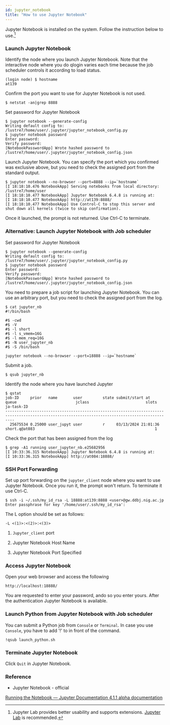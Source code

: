 ```yaml
---
id: jupyter_notebook
title: "How to use Jupyter Notebook"
---
```

Jupyter Notebook is installed on the system. Follow the instruction below to use.[^1]

[^1]:Jupyter Lab provides better usability and supports extensions. [Jupyter Lab](/software/jupyter_lab) is recommended.
### Launch Jupyter Notebook
Identify the node where you launch Jupyter Notebook. Note that the interactive node where you do qlogin varies each time because the job scheduler controls it according to load status.
```
(login node) $ hostname
at139
```
Confirm the port you want to use for Jupyter Notebook is not used.
```
$ netstat -an|grep 8888
```
Set password for Jupyter Notebook
```
$ jupyter notebook --generate-config
Writing default config to: /lustre7/home/user/.jupyter/jupyter_notebook_config.py
$ jupyter notebook password
Enter password:
Verify password:
[NotebookPasswordApp] Wrote hashed password to /lustre7/home/user/.jupyter/jupyter_notebook_config.json
```
Launch Jupyter Notebook.
You can specify the port which you confirmed was exclusive above, but you need to check the assigned port from the standard output.
```
$ jupyter notebook --no-browser --port=8888 --ip=`hostname`
[I 18:18:10.476 NotebookApp] Serving notebooks from local directory: /lustre7/home/user
[I 18:18:10.477 NotebookApp] Jupyter Notebook 6.4.8 is running at:
[I 18:18:10.477 NotebookApp] http://at139:8888/
[I 18:18:10.477 NotebookApp] Use Control-C to stop this server and shut down all kernels (twice to skip confirmation).
```
Once it launched, the prompt is not returned. Use Ctrl-C to terminate.

### Alternative: Launch Jupyter Notebook with Job scheduler
Set password for Jupyter Notebook
```
$ jupyter notebook --generate-config
Writing default config to: /lustre7/home/user/.jupyter/jupyter_notebook_config.py
$ jupyter notebook password
Enter password:
Verify password:
[NotebookPasswordApp] Wrote hashed password to /lustre7/home/user/.jupyter/jupyter_notebook_config.json
```
You need to prepare a job script for launching Jupyter Notebook.
You can use an arbitrary port, but you need to check the assigned port from the log.
```
$ cat jupyter_nb
#!/bin/bash

#$ -cwd
#$ -V
#$ -l short
#$ -l s_vmem=16G
#$ -l mem_req=16G
#$ -N user_jupyter_nb
#$ -S /bin/bash

jupyter notebook --no-browser --port=18888 --ip=`hostname`
```

Submit a job.
```
$ qsub jupyter_nb
```
Identify the node where you have launched Jupyter
```
$ qstat
job-ID     prior   name       user         state submit/start at     queue                          jclass                         slots ja-task-ID
------------------------------------------------------------------------------------------------------------------------------------------------
  25675534 0.25000 user_jupyt user         r     03/13/2024 21:01:36 short.q@at083                                                     1
```
Check the port that has been assigned from the log
```
$ grep -A1 running user_jupyter_nb.e25682956
[I 10:33:36.315 NotebookApp] Jupyter Notebook 6.4.8 is running at:
[I 10:33:36.315 NotebookApp] http://at084:18888/
```

### SSH Port Forwarding

Set up port forwarding on the `jupyter_client` node where you want to use Jupyter Notebook.
Once you run it, the prompt won't return. To terminate it use Ctrl-C.

```
$ ssh -i ~/.ssh/my_id_rsa -L 18888:at139:8888 <user>@gw.ddbj.nig.ac.jp
Enter passphrase for key '/home/user/.ssh/my_id_rsa':
```

The L option should be set as follows:

` -L <(1)>:<(2)>:<(3)> `

1. `Jupyter_client` port

2. Jupyter Notebook Host Name

3. Jupyter Notebook Port Specified


### Access Jupyter Notebook
Open your web browser and access the following

` http://localhost:18888/ `

You are requested to enter your password, ando so you enter yours.
After the authentication Jupyter Notebook is available.

### Launch Python from Jupyter Notebook with Job scheduler
You can submit a Python job from `Console` or `Terminal`.
In case you use `Console`, you have to add '!' to in front of the command.
```
!qsub launch_python.sh
```

### Terminate Jupyter Notebook
Click `Quit` in Jupyter Notebook.

### Reference
- Jupyter Notebook - official

 [Running the Notebook — Jupyter Documentation 4.1.1 alpha documentation](https://jupyter.readthedocs.io/en/latest/running.html)
